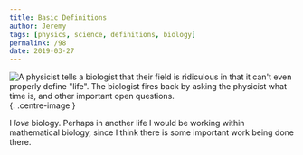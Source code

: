 ```yaml
---
title: Basic Definitions
author: Jeremy
tags: [physics, science, definitions, biology]
permalink: /98
date: 2019-03-27
---
```


![A physicist tells a biologist that their field is ridiculous in that it can't even properly define "life". The biologist fires back by asking the physicist what time is, and other important open questions.](https://res.cloudinary.com/dh3hm8pb7/image/upload/c_scale,q_auto:best,w_615/v1535842782/Handwaving/Published/BasicDefinitions.png){: .centre-image }

I *love* biology. Perhaps in another life I would be working within mathematical biology, since I think there is some important work being done there.